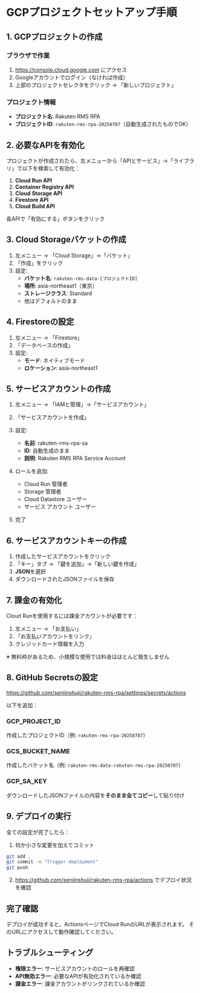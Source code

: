 # GCPプロジェクトセットアップ手順

## 1. GCPプロジェクトの作成

### ブラウザで作業
1. https://console.cloud.google.com にアクセス
2. Googleアカウントでログイン（なければ作成）
3. 上部のプロジェクトセレクタをクリック → 「新しいプロジェクト」

### プロジェクト情報
- **プロジェクト名**: Rakuten RMS RPA
- **プロジェクトID**: `rakuten-rms-rpa-20250707`（自動生成されたものでOK）

## 2. 必要なAPIを有効化

プロジェクトが作成されたら、左メニューから「APIとサービス」→「ライブラリ」で以下を検索して有効化：

1. **Cloud Run API**
2. **Container Registry API** 
3. **Cloud Storage API**
4. **Firestore API**
5. **Cloud Build API**

各APIで「有効にする」ボタンをクリック

## 3. Cloud Storageバケットの作成

1. 左メニュー → 「Cloud Storage」→「バケット」
2. 「作成」をクリック
3. 設定:
   - **バケット名**: `rakuten-rms-data-[プロジェクトID]`
   - **場所**: asia-northeast1（東京）
   - **ストレージクラス**: Standard
   - 他はデフォルトのまま

## 4. Firestoreの設定

1. 左メニュー → 「Firestore」
2. 「データベースの作成」
3. 設定:
   - **モード**: ネイティブモード
   - **ロケーション**: asia-northeast1

## 5. サービスアカウントの作成

1. 左メニュー → 「IAMと管理」→「サービスアカウント」
2. 「サービスアカウントを作成」
3. 設定:
   - **名前**: rakuten-rms-rpa-sa
   - **ID**: 自動生成のまま
   - **説明**: Rakuten RMS RPA Service Account

4. ロールを追加:
   - Cloud Run 管理者
   - Storage 管理者
   - Cloud Datastore ユーザー
   - サービス アカウント ユーザー

5. 完了

## 6. サービスアカウントキーの作成

1. 作成したサービスアカウントをクリック
2. 「キー」タブ → 「鍵を追加」→「新しい鍵を作成」
3. **JSON**を選択
4. ダウンロードされたJSONファイルを保存

## 7. 課金の有効化

Cloud Runを使用するには課金アカウントが必要です：
1. 左メニュー → 「お支払い」
2. 「お支払いアカウントをリンク」
3. クレジットカード情報を入力

※ 無料枠があるため、小規模な使用では料金はほとんど発生しません

## 8. GitHub Secretsの設定

https://github.com/senjinshuji/rakuten-rms-rpa/settings/secrets/actions

以下を追加：

### GCP_PROJECT_ID
作成したプロジェクトID（例: `rakuten-rms-rpa-20250707`）

### GCS_BUCKET_NAME  
作成したバケット名（例: `rakuten-rms-data-rakuten-rms-rpa-20250707`）

### GCP_SA_KEY
ダウンロードしたJSONファイルの内容を**そのまま全てコピー**して貼り付け

## 9. デプロイの実行

全ての設定が完了したら：

1. 何か小さな変更を加えてコミット
```bash
git add .
git commit -m "Trigger deployment"
git push
```

2. https://github.com/senjinshuji/rakuten-rms-rpa/actions でデプロイ状況を確認

## 完了確認

デプロイが成功すると、ActionsページでCloud RunのURLが表示されます。
そのURLにアクセスして動作確認してください。

## トラブルシューティング

- **権限エラー**: サービスアカウントのロールを再確認
- **API無効エラー**: 必要なAPIが有効化されているか確認
- **課金エラー**: 課金アカウントがリンクされているか確認